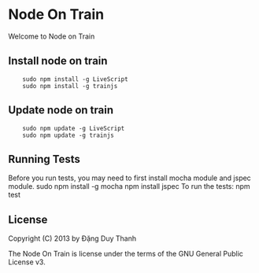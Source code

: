 # Node On Train
Welcome to Node on Train

## Install node on train
		sudo npm install -g LiveScript
		sudo npm install -g trainjs

## Update node on train
		sudo npm update -g LiveScript
		sudo npm update -g trainjs

## Running Tests
Before you run tests, you may need to first install mocha module and jspec module.
		sudo npm install -g mocha
		npm install jspec
To run the tests:
		npm test
	
## License
Copyright (C) 2013 by Đặng Duy Thanh

The Node On Train is license under the terms of the GNU General Public License v3.
